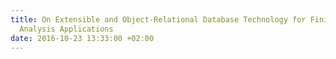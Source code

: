 ```yaml
---
title: On Extensible and Object-Relational Database Technology for Finite Element
  Analysis Applications
date: 2016-10-23 13:33:00 +02:00
---
```


